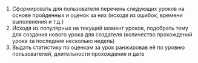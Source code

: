 1. Сформировать для пользователя перечень следующих уроков на основе пройденных и оценок за них (исходя из ошибок, времени выполенения и т.д.)
2. Исходя из популярных на текущий момент уроков, подобрать тему для создания нового урока для создателя (количество прохождений урока за последние несколько недель)
3. Выдать статистику по оценкам за урок ранжировав её по уровню пользователей, длительности прохождения и дате